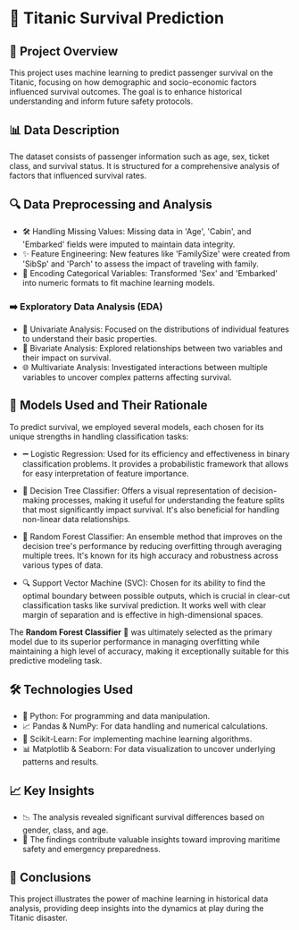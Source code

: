 # 🚢 Titanic Survival Prediction

## 🌟 Project Overview
This project uses machine learning to predict passenger survival on the Titanic, focusing on how demographic and socio-economic factors influenced survival outcomes. The goal is to enhance historical understanding and inform future safety protocols.

## 📊 Data Description
The dataset consists of passenger information such as age, sex, ticket class, and survival status. It is structured for a comprehensive analysis of factors that influenced survival rates.

## 🔍 Data Preprocessing and Analysis
- 🛠 Handling Missing Values: Missing data in 'Age', 'Cabin', and 'Embarked' fields were imputed to maintain data integrity.
- ✨ Feature Engineering: New features like 'FamilySize' were created from 'SibSp' and 'Parch' to assess the impact of traveling with family.
- 🔄 Encoding Categorical Variables: Transformed 'Sex' and 'Embarked' into numeric formats to fit machine learning models.

### ➡️ Exploratory Data Analysis (EDA)
- 🔎 Univariate Analysis: Focused on the distributions of individual features to understand their basic properties.
- 🔗 Bivariate Analysis: Explored relationships between two variables and their impact on survival.
- 🌐 Multivariate Analysis: Investigated interactions between multiple variables to uncover complex patterns affecting survival.

## 🧠 Models Used and Their Rationale
To predict survival, we employed several models, each chosen for its unique strengths in handling classification tasks:

- ➖ Logistic Regression: Used for its efficiency and effectiveness in binary classification problems. It provides a probabilistic framework that allows for easy interpretation of feature importance.

- 🌳 Decision Tree Classifier: Offers a visual representation of decision-making processes, making it useful for understanding the feature splits that most significantly impact survival. It's also beneficial for handling non-linear data relationships.

- 🌲 Random Forest Classifier: An ensemble method that improves on the decision tree's performance by reducing overfitting through averaging multiple trees. It's known for its high accuracy and robustness across various types of data.

- 🔍 Support Vector Machine (SVC): Chosen for its ability to find the optimal boundary between possible outputs, which is crucial in clear-cut classification tasks like survival prediction. It works well with clear margin of separation and is effective in high-dimensional spaces.

The **Random Forest Classifier** 🌲 was ultimately selected as the primary model due to its superior performance in managing overfitting while maintaining a high level of accuracy, making it exceptionally suitable for this predictive modeling task.

## 🛠 Technologies Used
- 🐍 Python: For programming and data manipulation.
- 📈 Pandas & NumPy: For data handling and numerical calculations.
- 🤖 Scikit-Learn: For implementing machine learning algorithms.
- 📊 Matplotlib & Seaborn: For data visualization to uncover underlying patterns and results.

## 📈 Key Insights
- 📉 The analysis revealed significant survival differences based on gender, class, and age.
- 🚀 The findings contribute valuable insights toward improving maritime safety and emergency preparedness.

## 📝 Conclusions
This project illustrates the power of machine learning in historical data analysis, providing deep insights into the dynamics at play during the Titanic disaster.

